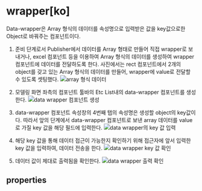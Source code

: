 # wrapper[ko]
Data-wrapper은 Array 형식의 데이터를 속성명으로 입력받은 값을 key값으로한 Object로 바꿔주는 컴포넌트이다.

1. 준비 단계로서 Publisher에서 데이터를 Array 형태로 만들어 직접 wrapper로 보내거나, excel 컴포넌트 등을 이용하여 Array 형식의 데이터를 생성하여 wrapper 컴포넌트에 데이터를 전달하도록 한다.
   사진에서는 rect 컴포넌트에서 2개의 object를 갖고 있는 Array 형식의 데이터를 만들어, wrapper에 value로 전달할 수 있도록 셋팅했다.
   ![array 형식 데이터][data_wrapper_1]

1. 모델링 화면 좌측의 컴포넌트 툴바의 Etc List내의 data-wrapper 컴포넌트를 생성한다.
   ![data wrapper 컴포넌트 생성][data_wrapper_2]

1. data-wrapper 컴포넌트 속성창의 4번째 탭의 속성명은 생성할 object의 key값이다.
   따라서 앞의 단계에서 data-wrapper 컴포넌트로 보낸 array 데이터를 value로 가질 key 값을 해당 필드에 입력한다.
   ![data wrapper의 key 값 입력][data_wrapper_3]

1. 해당 key 값을 통해 데이터 접근이 가능한지 확인하기 위해 접근자에 앞서 입력한 key 값을 입력하여, 데이터 전송을 한다.
   ![data wrapper key 값 확인][data_wrapper_4]

1. 데이터 값이 제대로 출력됨을 확인한다.
   ![data wrapper 출력 확인][data_wrapper_5]

[data_wrapper_1]: {{site.baseurl}}/assets/tutorials/data_wrapper_1.png
[data_wrapper_2]: {{site.baseurl}}/assets/tutorials/data_wrapper_2.png
[data_wrapper_3]: {{site.baseurl}}/assets/tutorials/data_wrapper_3.png
[data_wrapper_4]: {{site.baseurl}}/assets/tutorials/data_wrapper_4.png
[data_wrapper_5]: {{site.baseurl}}/assets/tutorials/data_wrapper_5.png
## properties
